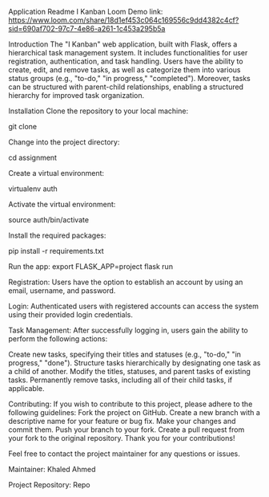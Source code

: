Application Readme
I Kanban
Loom Demo link: https://www.loom.com/share/18d1ef453c064c169556c9dd4382c4cf?sid=690af702-97c7-4e86-a261-1c453a295b5a


Introduction
The "I Kanban" web application, built with Flask, offers a hierarchical task management system. It includes functionalities for user registration, authentication, and task handling. Users have the ability to create, edit, and remove tasks, as well as categorize them into various status groups (e.g., "to-do," "in progress," "completed"). Moreover, tasks can be structured with parent-child relationships, enabling a structured hierarchy for improved task organization.



Installation 
Clone the repository to your local machine:

git clone 

Change into the project directory:

cd assignment

Create a virtual environment:

virtualenv auth

Activate the virtual environment:

source auth/bin/activate

Install the required packages:

pip install -r requirements.txt

Run the app:
export FLASK_APP=project
flask run


Registration: Users have the option to establish an account by using an email, username, and password.

Login: Authenticated users with registered accounts can access the system using their provided login credentials.

Task Management: After successfully logging in, users gain the ability to perform the following actions:

Create new tasks, specifying their titles and statuses (e.g., "to-do," "in progress," "done").
Structure tasks hierarchically by designating one task as a child of another.
Modify the titles, statuses, and parent tasks of existing tasks.
Permanently remove tasks, including all of their child tasks, if applicable.

Contributing:
If you wish to contribute to this project, please adhere to the following guidelines:
Fork the project on GitHub.
Create a new branch with a descriptive name for your feature or bug fix.
Make your changes and commit them.
Push your branch to your fork.
Create a pull request from your fork to the original repository.
Thank you for your contributions!

Feel free to contact the project maintainer for any questions or issues.

Maintainer: Khaled Ahmed

Project Repository: Repo